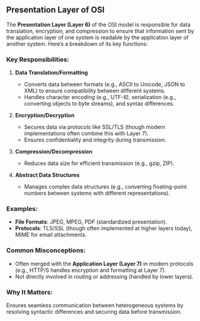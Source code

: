 ## Presentation Layer of OSI


The **Presentation Layer (Layer 6)** of the OSI model is responsible for data translation, encryption, and compression to ensure that information sent by the application layer of one system is readable by the application layer of another system. Here’s a breakdown of its key functions:

### Key Responsibilities:
1. **Data Translation/Formatting**  
   - Converts data between formats (e.g., ASCII to Unicode, JSON to XML) to ensure compatibility between different systems.  
   - Handles character encoding (e.g., UTF-8), serialization (e.g., converting objects to byte streams), and syntax differences.

2. **Encryption/Decryption**  
   - Secures data via protocols like SSL/TLS (though modern implementations often combine this with Layer 7).  
   - Ensures confidentiality and integrity during transmission.

3. **Compression/Decompression**  
   - Reduces data size for efficient transmission (e.g., gzip, ZIP).  

4. **Abstract Data Structures**  
   - Manages complex data structures (e.g., converting floating-point numbers between systems with different representations).

### Examples:
- **File Formats**: JPEG, MPEG, PDF (standardized presentation).  
- **Protocols**: TLS/SSL (though often implemented at higher layers today), MIME for email attachments.  

### Common Misconceptions:
- Often merged with the **Application Layer (Layer 7)** in modern protocols (e.g., HTTP/S handles encryption and formatting at Layer 7).  
- Not directly involved in routing or addressing (handled by lower layers).

### Why It Matters:
Ensures seamless communication between heterogeneous systems by resolving syntactic differences and securing data before transmission.

